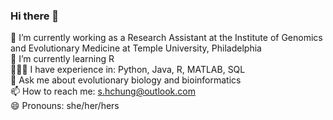 ### Hi there 👋

🔭 I’m currently working as a Research Assistant at the Institute of Genomics and Evolutionary Medicine at Temple University, Philadelphia <br>
🌱 I’m currently learning R <br>
👩🏼‍💻 I have experience in: Python, Java, R, MATLAB, SQL <br>
💬 Ask me about evolutionary biology and bioinformatics <br>
📫 How to reach me: s.hchung@outlook.com <br>
😄 Pronouns: she/her/hers

<!--
**Sarah-Chung/Sarah-Chung** is a ✨ _special_ ✨ repository because its `README.md` (this file) appears on your GitHub profile.

Here are some ideas to get you started:

🔭 I’m currently working as a Research Assistant in the Institute of Genomics and Evolutionary Medicine at Temple University, Philadelphia
🌱 I’m currently learning R
💬 Ask me about evolutionary biology and bioinformatics
📫 How to reach me: s.hchung@outlook.com
😄 Pronouns: she/her/hers
-->
